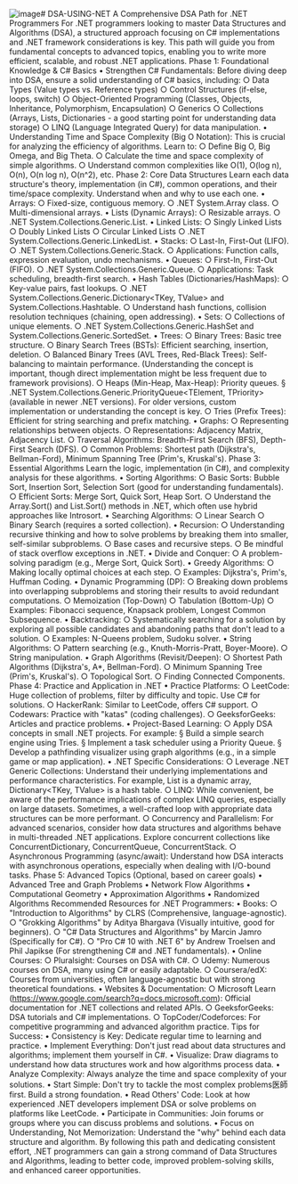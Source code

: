![image](https://github.com/user-attachments/assets/fd618831-8b8e-437e-8f4c-9161ba6db344)# DSA-USING-NET
A Comprehensive DSA Path for .NET Programmers
For .NET programmers looking to master Data Structures and Algorithms (DSA), a structured approach focusing on C# implementations and .NET framework considerations is key. This path will guide you from fundamental concepts to advanced topics, enabling you to write more efficient, scalable, and robust .NET applications.
Phase 1: Foundational Knowledge & C# Basics
	• Strengthen C# Fundamentals: Before diving deep into DSA, ensure a solid understanding of C# basics, including: 
		○ Data Types (Value types vs. Reference types)
		○ Control Structures (if-else, loops, switch)
		○ Object-Oriented Programming (Classes, Objects, Inheritance, Polymorphism, Encapsulation)
		○ Generics
		○ Collections (Arrays, Lists, Dictionaries - a good starting point for understanding data storage)
		○ LINQ (Language Integrated Query) for data manipulation.
	• Understanding Time and Space Complexity (Big O Notation): This is crucial for analyzing the efficiency of algorithms. Learn to: 
		○ Define Big O, Big Omega, and Big Theta.
		○ Calculate the time and space complexity of simple algorithms.
		○ Understand common complexities like O(1), O(log n), O(n), O(n log n), O(n^2), etc.
Phase 2: Core Data Structures
Learn each data structure's theory, implementation (in C#), common operations, and their time/space complexity. Understand when and why to use each one.
	• Arrays: 
		○ Fixed-size, contiguous memory.
		○ .NET System.Array class.
		○ Multi-dimensional arrays.
	• Lists (Dynamic Arrays): 
		○ Resizable arrays.
		○ .NET System.Collections.Generic.List<T>.
	• Linked Lists: 
		○ Singly Linked Lists
		○ Doubly Linked Lists
		○ Circular Linked Lists
		○ .NET System.Collections.Generic.LinkedList<T>.
	• Stacks: 
		○ Last-In, First-Out (LIFO).
		○ .NET System.Collections.Generic.Stack<T>.
		○ Applications: Function calls, expression evaluation, undo mechanisms.
	• Queues: 
		○ First-In, First-Out (FIFO).
		○ .NET System.Collections.Generic.Queue<T>.
		○ Applications: Task scheduling, breadth-first search.
	• Hash Tables (Dictionaries/HashMaps): 
		○ Key-value pairs, fast lookups.
		○ .NET System.Collections.Generic.Dictionary<TKey, TValue> and System.Collections.Hashtable.
		○ Understand hash functions, collision resolution techniques (chaining, open addressing).
	• Sets: 
		○ Collections of unique elements.
		○ .NET System.Collections.Generic.HashSet<T> and System.Collections.Generic.SortedSet<T>.
	• Trees: 
		○ Binary Trees: Basic tree structure.
		○ Binary Search Trees (BSTs): Efficient searching, insertion, deletion.
		○ Balanced Binary Trees (AVL Trees, Red-Black Trees): Self-balancing to maintain performance. (Understanding the concept is important, though direct implementation might be less frequent due to framework provisions).
		○ Heaps (Min-Heap, Max-Heap): Priority queues. 
			§ .NET System.Collections.Generic.PriorityQueue<TElement, TPriority> (available in newer .NET versions). For older versions, custom implementation or understanding the concept is key.
		○ Tries (Prefix Trees): Efficient for string searching and prefix matching.
	• Graphs: 
		○ Representing relationships between objects.
		○ Representations: Adjacency Matrix, Adjacency List.
		○ Traversal Algorithms: Breadth-First Search (BFS), Depth-First Search (DFS).
		○ Common Problems: Shortest path (Dijkstra's, Bellman-Ford), Minimum Spanning Tree (Prim's, Kruskal's).
Phase 3: Essential Algorithms
Learn the logic, implementation (in C#), and complexity analysis for these algorithms.
	• Sorting Algorithms: 
		○ Basic Sorts: Bubble Sort, Insertion Sort, Selection Sort (good for understanding fundamentals).
		○ Efficient Sorts: Merge Sort, Quick Sort, Heap Sort.
		○ Understand the Array.Sort() and List<T>.Sort() methods in .NET, which often use hybrid approaches like Introsort.
	• Searching Algorithms: 
		○ Linear Search
		○ Binary Search (requires a sorted collection).
	• Recursion: 
		○ Understanding recursive thinking and how to solve problems by breaking them into smaller, self-similar subproblems.
		○ Base cases and recursive steps.
		○ Be mindful of stack overflow exceptions in .NET.
	• Divide and Conquer: 
		○ A problem-solving paradigm (e.g., Merge Sort, Quick Sort).
	• Greedy Algorithms: 
		○ Making locally optimal choices at each step.
		○ Examples: Dijkstra's, Prim's, Huffman Coding.
	• Dynamic Programming (DP): 
		○ Breaking down problems into overlapping subproblems and storing their results to avoid redundant computations.
		○ Memoization (Top-Down)
		○ Tabulation (Bottom-Up)
		○ Examples: Fibonacci sequence, Knapsack problem, Longest Common Subsequence.
	• Backtracking: 
		○ Systematically searching for a solution by exploring all possible candidates and abandoning paths that don't lead to a solution.
		○ Examples: N-Queens problem, Sudoku solver.
	• String Algorithms: 
		○ Pattern searching (e.g., Knuth-Morris-Pratt, Boyer-Moore).
		○ String manipulation.
	• Graph Algorithms (Revisit/Deepen): 
		○ Shortest Path Algorithms (Dijkstra's, A*, Bellman-Ford).
		○ Minimum Spanning Tree (Prim's, Kruskal's).
		○ Topological Sort.
		○ Finding Connected Components.
Phase 4: Practice and Application in .NET
	• Practice Platforms: 
		○ LeetCode: Huge collection of problems, filter by difficulty and topic. Use C# for solutions.
		○ HackerRank: Similar to LeetCode, offers C# support.
		○ Codewars: Practice with "katas" (coding challenges).
		○ GeeksforGeeks: Articles and practice problems.
	• Project-Based Learning: 
		○ Apply DSA concepts in small .NET projects. For example: 
			§ Build a simple search engine using Tries.
			§ Implement a task scheduler using a Priority Queue.
			§ Develop a pathfinding visualizer using graph algorithms (e.g., in a simple game or map application).
	• .NET Specific Considerations: 
		○ Leverage .NET Generic Collections: Understand their underlying implementations and performance characteristics. For example, List<T> is a dynamic array, Dictionary<TKey, TValue> is a hash table.
		○ LINQ: While convenient, be aware of the performance implications of complex LINQ queries, especially on large datasets. Sometimes, a well-crafted loop with appropriate data structures can be more performant.
		○ Concurrency and Parallelism: For advanced scenarios, consider how data structures and algorithms behave in multi-threaded .NET applications. Explore concurrent collections like ConcurrentDictionary, ConcurrentQueue, ConcurrentStack.
		○ Asynchronous Programming (async/await): Understand how DSA interacts with asynchronous operations, especially when dealing with I/O-bound tasks.
Phase 5: Advanced Topics (Optional, based on career goals)
	• Advanced Tree and Graph Problems
	• Network Flow Algorithms
	• Computational Geometry
	• Approximation Algorithms
	• Randomized Algorithms
Recommended Resources for .NET Programmers:
	• Books: 
		○ "Introduction to Algorithms" by CLRS (Comprehensive, language-agnostic).
		○ "Grokking Algorithms" by Aditya Bhargava (Visually intuitive, good for beginners).
		○ "C# Data Structures and Algorithms" by Marcin Jamro (Specifically for C#).
		○ "Pro C# 10 with .NET 6" by Andrew Troelsen and Phil Japikse (For strengthening C# and .NET fundamentals).
	• Online Courses: 
		○ Pluralsight: Courses on DSA with C#.
		○ Udemy: Numerous courses on DSA, many using C# or easily adaptable.
		○ Coursera/edX: Courses from universities, often language-agnostic but with strong theoretical foundations.
	• Websites & Documentation: 
		○ Microsoft Learn (https://www.google.com/search?q=docs.microsoft.com): Official documentation for .NET collections and related APIs.
		○ GeeksforGeeks: DSA tutorials and C# implementations.
		○ TopCoder/Codeforces: For competitive programming and advanced algorithm practice.
Tips for Success:
	• Consistency is Key: Dedicate regular time to learning and practice.
	• Implement Everything: Don't just read about data structures and algorithms; implement them yourself in C#.
	• Visualize: Draw diagrams to understand how data structures work and how algorithms process data.
	• Analyze Complexity: Always analyze the time and space complexity of your solutions.
	• Start Simple: Don't try to tackle the most complex problems医師first. Build a strong foundation.
	• Read Others' Code: Look at how experienced .NET developers implement DSA or solve problems on platforms like LeetCode.
	• Participate in Communities: Join forums or groups where you can discuss problems and solutions.
	• Focus on Understanding, Not Memorization: Understand the "why" behind each data structure and algorithm.
By following this path and dedicating consistent effort, .NET programmers can gain a strong command of Data Structures and Algorithms, leading to better code, improved problem-solving skills, and enhanced career opportunities.
